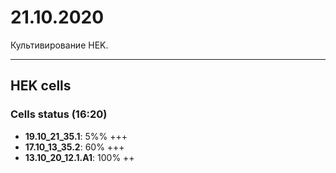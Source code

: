 21.10.2020
=========

Культивирование HEK.

---

## HEK cells
### Cells status (16:20)
- **19.10_21_35.1**: 5%% +++
- **17.10_13_35.2**: 60% +++
- **13.10_20_12.1.A1**: 100% ++